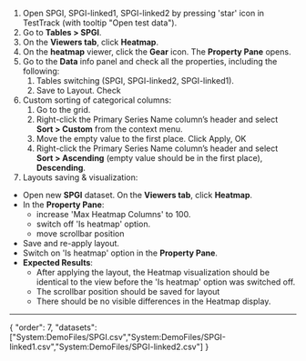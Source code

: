1. Open SPGI, SPGI-linked1, SPGI-linked2 by pressing 'star' icon in TestTrack (with tooltip "Open test data").
2. Go to **Tables > SPGI**.
3. On the **Viewers tab**, click **Heatmap**.
4. On the **heatmap** viewer, click the **Gear** icon. The **Property Pane** opens.
5. Go to the **Data** info panel and check all the properties, including the following:
    1. Tables switching (SPGI, SPGI-linked2, SPGI-linked1).
    2. Save to Layout. Check
6. Custom sorting of categorical columns:
    1. Go to the grid.
    2. Right-click the Primary Series Name column’s header and select **Sort > Custom** from the context menu.
    3. Move the empty value to the first place. Click Apply, OK
    4. Right-click the Primary Series Name column’s header and select **Sort > Ascending** (empty value should be in the first place), **Descending**.
7. Layouts saving & visualization:
* Open new **SPGI** dataset. On the **Viewers tab**, click **Heatmap**.
* In the **Property Pane**:
  * increase 'Max Heatmap Columns' to 100.
  * switch off 'Is heatmap' option.
  * move scrollbar position
* Save and re-apply layout.
* Switch on 'Is heatmap' option in the **Property Pane**. 
* **Expected Results**: 
  * After applying the layout, the Heatmap visualization should be identical to the view before the 'Is heatmap' option was switched off. 
  * The scrollbar position should be saved for layout
  * There should be no visible differences in the Heatmap display.

---
{
  "order": 7,
  "datasets": ["System:DemoFiles/SPGI.csv","System:DemoFiles/SPGI-linked1.csv","System:DemoFiles/SPGI-linked2.csv"]
}